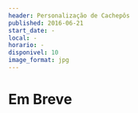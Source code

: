 ```yaml
---
header: Personalização de Cachepôs 
published: 2016-06-21
start_date: -
local: -
horario: - 
disponivel: 10
image_format: jpg
---
```


# Em Breve

